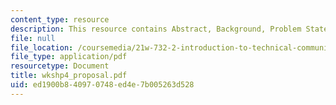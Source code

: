 ```yaml
---
content_type: resource
description: This resource contains Abstract, Background, Problem Statement.
file: null
file_location: /coursemedia/21w-732-2-introduction-to-technical-communication-ethics-in-science-and-technology-fall-2006/ed1900b840970748ed4e7b005263d528_wkshp4_proposal.pdf
file_type: application/pdf
resourcetype: Document
title: wkshp4_proposal.pdf
uid: ed1900b8-4097-0748-ed4e-7b005263d528
---
```


